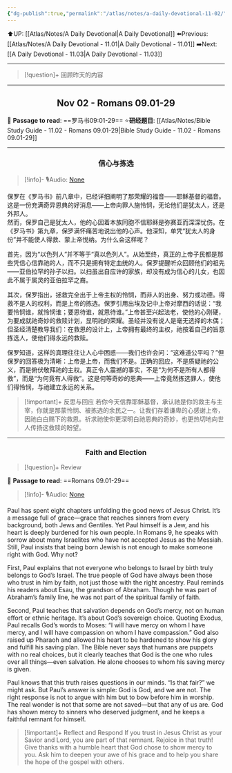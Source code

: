 ```yaml
---
{"dg-publish":true,"permalink":"/atlas/notes/a-daily-devotional-11-02/"}
---
```


 ⬆️UP: [[Atlas/Notes/A Daily Devotional\|A Daily Devotional]]
⬅️Previous: [[Atlas/Notes/A Daily Devotional - 11.01\|A Daily Devotional - 11.01]]
➡️Next: [[A Daily Devotional - 11.03\|A Daily Devotional - 11.03]]

---

> [!question]+ 回顾昨天的内容
> 

---
## <center>Nov 02 - Romans 09.01-29</center>

📖 **Passage to read**: ==罗马书09:01-29==
⭐**研经题目**: [[Atlas/Notes/Bible Study Guide - 11.02 - Romans 09.01-29\|Bible Study Guide - 11.02 - Romans 09.01-29]]

---
### <center>信心与拣选</center>

> [!info]- 🎙️Audio: [None]()

保罗在《罗马书》前八章中，已经详细阐明了那荣耀的福音——耶稣基督的福音。这是一份充满奇异恩典的好消息——上帝向罪人施怜悯，无论他们是犹太人，还是外邦人。  
然而，保罗自己是犹太人，他的心因着本族同胞不信耶稣是弥赛亚而深深忧伤。在《罗马书》第九章，保罗满怀痛苦地说出他的心声。他深知，单凭“犹太人的身份”并不能使人得救、蒙上帝悦纳。为什么会这样呢？

首先，因为“以色列人”并不等于“真以色列人”。从始至终，真正的上帝子民都是那些凭信心信靠祂的人，而不只是拥有特定血统的人。保罗提醒听众回顾他们的祖先——亚伯拉罕的孙子以扫。以扫虽出自应许的家族，却没有成为信心的儿女，也因此不属于属灵的亚伯拉罕之裔。

其次，保罗指出，拯救完全出于上帝主权的怜悯，而非人的出身、努力或功德。得救不是人的权利，而是上帝的拣选。保罗引用出埃及记中上帝对摩西的话说：“我要怜悯谁，就怜悯谁；要恩待谁，就恩待谁。”上帝甚至兴起法老，使他的心刚硬，为要成就祂奇妙的救赎计划，显明祂的荣耀。圣经并没有说人是毫无选择的木偶；但圣经清楚教导我们：在救恩的设计上，上帝拥有最终的主权，祂按着自己的旨意拣选人，使他们得永远的救赎。

保罗知道，这样的真理往往让人心中困惑——我们也许会问：“这难道公平吗？”但保罗的回答极为清晰：上帝是上帝，而我们不是。正确的回应，不是质疑祂的公义，而是俯伏敬拜祂的主权。真正令人震撼的事实，不是“为何不是所有人都得救”，而是“为何竟有人得救”。这是何等奇妙的恩典——上帝竟然拣选罪人，使他们得怜悯，与祂建立永远的关系。

> [!important]+ 反思与回应
若你今天信靠耶稣基督，承认祂是你的救主与主宰，你就是那蒙怜悯、被拣选的余民之一。让我们存着谦卑的心感谢上帝，因祂白白赐下的救恩。祈求祂使你更深明白祂恩典的奇妙，也更热切地向世人传扬这救赎的盼望。



---
### <center>Faith and Election</center>

> [!question]+ Review
> 


📖 **Passage to read**: ==Romans 09.01-29==

> [!info]- 🎙️Audio: [None]()  

Paul has spent eight chapters unfolding the good news of Jesus Christ. It’s a message full of grace—grace that reaches sinners from every background, both Jews and Gentiles. Yet Paul himself is a Jew, and his heart is deeply burdened for his own people. In Romans 9, he speaks with sorrow about many Israelites who have not accepted Jesus as the Messiah. Still, Paul insists that being born Jewish is not enough to make someone right with God. Why not?

First, Paul explains that not everyone who belongs to Israel by birth truly belongs to God’s Israel. The true people of God have always been those who trust in him by faith, not just those with the right ancestry. Paul reminds his readers about Esau, the grandson of Abraham. Though he was part of Abraham’s family line, he was not part of the spiritual family of faith.

Second, Paul teaches that salvation depends on God’s mercy, not on human effort or ethnic heritage. It’s about God’s sovereign choice. Quoting Exodus, Paul recalls God’s words to Moses: “I will have mercy on whom I have mercy, and I will have compassion on whom I have compassion.” God also raised up Pharaoh and allowed his heart to be hardened to show his glory and fulfill his saving plan. The Bible never says that humans are puppets with no real choices, but it clearly teaches that God is the one who rules over all things—even salvation. He alone chooses to whom his saving mercy is given.

Paul knows that this truth raises questions in our minds. “Is that fair?” we might ask. But Paul’s answer is simple: God is God, and we are not. The right response is not to argue with him but to bow before him in worship. The real wonder is not that some are not saved—but that any of us are. God has shown mercy to sinners who deserved judgment, and he keeps a faithful remnant for himself.

> [!important]+ Reflect and Respond
If you trust in Jesus Christ as your Savior and Lord, you are part of that remnant. Rejoice in that truth! Give thanks with a humble heart that God chose to show mercy to you. Ask him to deepen your awe of his grace and to help you share the hope of the gospel with others.

